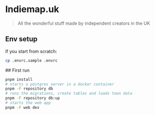 # Indiemap.uk

> All the wonderful stuff made by independent creators in the UK

## Env setup

If you start from scratch:

```sh
cp .envrc.sample .envrc
```

## First run

```sh
pnpm install
# starts a postgres server in a docker container
pnpm -F repository db
# runs the migrations, create tables and loads town data
pnpm -F repository db:up
# starts the web app
pnpm -F web dev
```
